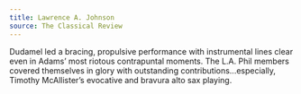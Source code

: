 ```yaml
---
title: Lawrence A. Johnson
source: The Classical Review
---
```

Dudamel led a bracing, propulsive performance with instrumental lines clear even in Adams&#8217; most riotous contrapuntal moments. The L.A. Phil members covered themselves in glory with outstanding contributions...especially, Timothy McAllister&#8217;s evocative and bravura alto sax playing.